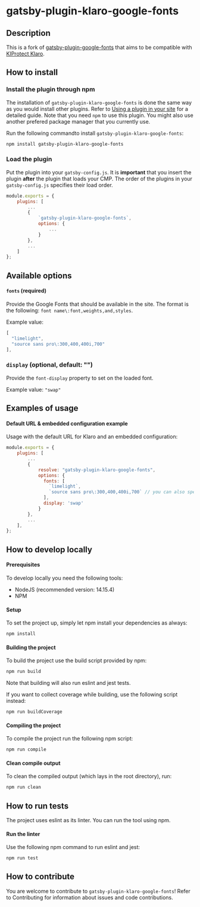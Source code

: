 # gatsby-plugin-klaro-google-fonts

## Description
This is a fork of [gatsby-plugin-google-fonts](https://github.com/didierfranc/gatsby-plugin-google-fonts) that aims
to be compatible with [KIProtect Klaro](https://github.com/kiprotect/klaro).

## How to install

### Install the plugin through npm
The installation of `gatsby-plugin-klaro-google-fonts` is done the same way as you would install other plugins.
Refer to [Using a plugin in your site](https://www.gatsbyjs.com/docs/how-to/plugins-and-themes/using-a-plugin-in-your-site/) for a detailed guide.
Note that you need `npm` to use this plugin. You might also use another prefered package manager that you currently use.

Run the following commandto install `gatsby-plugin-klaro-google-fonts`:
```bash
npm install gatsby-plugin-klaro-google-fonts
```

### Load the plugin
Put the plugin into your `gatsby-config.js`. It is **important** that you insert the plugin **after** 
the plugin that loads your CMP. The order of the plugins in your `gatsby-config.js` specifies their load order.

```javascript
module.exports = {
    plugins: [
        ...
        {
            `gatsby-plugin-klaro-google-fonts`,
            options: {
                ...
            }
        },
        ...
    ]
};
```

## Available options

#### `fonts` (required)
Provide the Google Fonts that should be available in the site.
The format is the following: `font name\:font,weights,and,styles`.

Example value:
```javascript
[
  "limelight",
  "source sans pro\:300,400,400i,700"
],
```

### `display` (optional, default: "")
Provide the `font-display` property to set on the loaded font.

Example value: `"swap"`

## Examples of usage

#### Default URL & embedded configuration example
Usage with the default URL for Klaro and an embedded configuration:
```javascript
module.exports = {
    plugins: [
        ...
        {
            resolve: "gatsby-plugin-klaro-google-fonts",
            options: {
              fonts: [
                `limelight`,
                `source sans pro\:300,400,400i,700` // you can also specify font weights and styles
              ],
              display: 'swap'
            }
        },
        ...
    ],
};
```

## How to develop locally

#### Prerequisites
To develop locally you need the following tools:
 - NodeJS (recommended version: 14.15.4)
 - NPM

#### Setup
To set the project up, simply let npm install your dependencies as always:
```bash
npm install
```

#### Building the project
To build the project use the build script provided by npm:
```bash
npm run build
```
Note that building will also run eslint and jest tests.

If you want to collect coverage while building, use the following script instead:
```bash
npm run buildCoverage
```

#### Compiling the project
To compile the project run the following npm script:
```bash
npm run compile
```

#### Clean compile output
To clean the compiled output (which lays in the root directory), run:
```bash
npm run clean
```

## How to run tests
The project uses eslint as its linter.
You can run the tool using npm.

#### Run the linter
Use the following npm command to run eslint and jest:
```bash
npm run test
```

## How to contribute
You are welcome to contribute to `gatsby-plugin-klaro-google-fonts`! Refer to Contributing for information about issues and code contributions.
